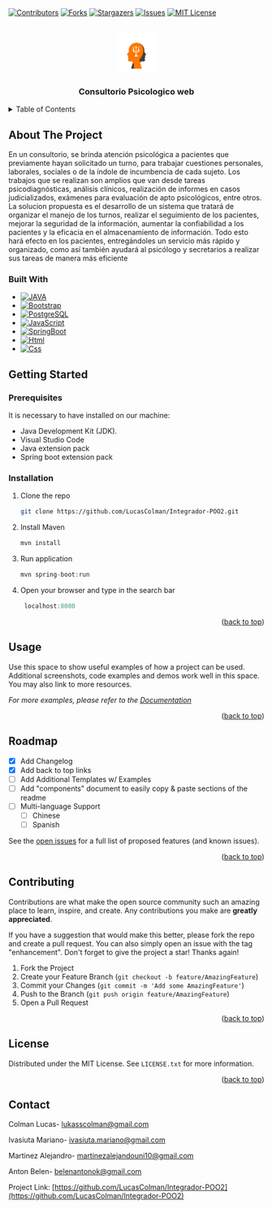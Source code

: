 [![Contributors][contributors-shield]](https://github.com/LucasColman/Integrador-POO2/graphs/contributors)
[![Forks][forks-shield]](https://github.com/LucasColman/Integrador-POO2/fork)
[![Stargazers][stars-shield]](https://github.com/LucasColman/Integrador-POO2/stargazers)
[![Issues][issues-shield]](https://github.com/LucasColman/Integrador-POO2/issues)
[![MIT License][license-shield]]()

<!-- PROJECT LOGO -->
<br />
<div align="center">
  <a href="https://github.com/LucasColman/Integrador-POO2">
    <img src="docs/images/logo.PNG" alt="Logo" width="80" height="80">
  </a>

  <h3 align="center">Consultorio Psicologico web</h3>
</div>

<!-- TABLE OF CONTENTS -->
<details>
  <summary>Table of Contents</summary>
  <ol>
    <li>
      <a href="#about-the-project">About The Project</a>
      <ul>
        <li><a href="#built-with">Built With</a></li>
      </ul>
    </li>
    <li>
      <a href="#getting-started">Getting Started</a>
      <ul>
        <li><a href="#prerequisites">Prerequisites</a></li>
        <li><a href="#installation">Installation</a></li>
      </ul>
    </li>
    <li><a href="#usage">Usage</a></li>
    <li><a href="#roadmap">Roadmap</a></li>
    <li><a href="#contributing">Contributing</a></li>
    <li><a href="#license">License</a></li>
    <li><a href="#contact">Contact</a></li>
    <li><a href="#acknowledgments">Acknowledgments</a></li>
  </ol>
</details>

## About The Project
En un consultorio, se brinda atención psicológica a pacientes que previamente hayan solicitado un turno, para trabajar cuestiones personales, laborales, sociales o de la índole de incumbencia de cada sujeto. Los trabajos que se realizan son amplios que van desde tareas psicodiagnósticas, análisis clínicos, realización de informes en casos judicializados, exámenes para evaluación de apto psicológicos, entre otros.
La solucion propuesta es el desarrollo de un sistema que tratará de organizar el manejo de los turnos, realizar el seguimiento de los pacientes, mejorar la seguridad de la información, aumentar la confiabilidad a los pacientes y la eficacia en el almacenamiento de información. Todo esto hará efecto en los pacientes, entregándoles un servicio más rápido y organizado, como así también ayudará al psicólogo y secretarios a realizar sus tareas de manera más eficiente

### Built With
* [![JAVA][Java.com]](Hibernate-url)
* [![Bootstrap][Bootstrap.com]](https://getbootstrap.com)
* [![PostgreSQL][postgresql.org]](https://www.postgresql.org/)
* [![JavaScript][JavaScript.com]](https://www.javascript.com/)
* [![SpringBoot][Spring.io]](https://spring.io/projects/spring-boot)
* [![Html][Html]]()
* [![Css][Css]]()




<!-- GETTING STARTED -->
## Getting Started
### Prerequisites

It is necessary to have installed on our machine:
* Java Development Kit (JDK). 
* Visual Studio Code
* Java extension pack
* Spring boot extension pack

### Installation
1. Clone the repo
   ```sh
   git clone https://github.com/LucasColman/Integrador-POO2.git
   ```
2. Install Maven
   ```sh
   mvn install
   ```
3. Run application
   ```js
   mvn spring-boot:run

4. Open your browser and type in the search bar
   ```js
    localhost:8080
   ```   
<p align="right">(<a href="#readme-top">back to top</a>)</p>

<!-- USAGE EXAMPLES -->
## Usage

Use this space to show useful examples of how a project can be used. Additional screenshots, code examples and demos work well in this space. You may also link to more resources.

_For more examples, please refer to the [Documentation](https://example.com)_

<p align="right">(<a href="#readme-top">back to top</a>)</p>

<!-- ROADMAP -->
## Roadmap

- [x] Add Changelog
- [x] Add back to top links
- [ ] Add Additional Templates w/ Examples
- [ ] Add "components" document to easily copy & paste sections of the readme
- [ ] Multi-language Support
    - [ ] Chinese
    - [ ] Spanish

See the [open issues](https://github.com/othneildrew/Best-README-Template/issues) for a full list of proposed features (and known issues).

<p align="right">(<a href="#readme-top">back to top</a>)</p>

<!-- CONTRIBUTING -->
## Contributing

Contributions are what make the open source community such an amazing place to learn, inspire, and create. Any contributions you make are **greatly appreciated**.

If you have a suggestion that would make this better, please fork the repo and create a pull request. You can also simply open an issue with the tag "enhancement".
Don't forget to give the project a star! Thanks again!

1. Fork the Project
2. Create your Feature Branch (`git checkout -b feature/AmazingFeature`)
3. Commit your Changes (`git commit -m 'Add some AmazingFeature'`)
4. Push to the Branch (`git push origin feature/AmazingFeature`)
5. Open a Pull Request

<p align="right">(<a href="#readme-top">back to top</a>)</p>

<!-- LICENSE -->
## License

Distributed under the MIT License. See `LICENSE.txt` for more information.

<p align="right">(<a href="#readme-top">back to top</a>)</p>

<!-- CONTACT -->
## Contact
Colman Lucas- lukasscolman@gmail.com

Ivasiuta Mariano- ivasiuta.mariano@gmail.com

Martinez Alejandro- martinezalejandouni10@gmail.com

Anton Belen- belenantonok@gmail.com


Project Link: [https://github.com/LucasColman/Integrador-POO2](https://github.com/LucasColman/Integrador-POO2)


[contributors-shield]: https://img.shields.io/github/contributors/othneildrew/Best-README-Template.svg?style=for-the-badge
[forks-shield]: https://img.shields.io/github/forks/othneildrew/Best-README-Template.svg?style=for-the-badge
[stars-shield]: https://img.shields.io/github/stars/othneildrew/Best-README-Template.svg?style=for-the-badge
[issues-shield]: https://img.shields.io/github/issues/othneildrew/Best-README-Template.svg?style=for-the-badge
[license-shield]: https://img.shields.io/github/license/othneildrew/Best-README-Template.svg?style=for-the-badge
[Angular.io]: https://img.shields.io/badge/Angular-DD0031?style=for-the-badge&logo=angular&logoColor=white
[Bootstrap.com]: https://img.shields.io/badge/Bootstrap-563D7C?style=for-the-badge&logo=bootstrap&logoColor=white
[postgresql.org]: https://img.shields.io/badge/PostgreSQL-316192?style=for-the-badge&logo=postgresql&logoColor=white
[JavaScript.com]: https://img.shields.io/badge/JavaScript-323330?style=for-the-badge&logo=javascript&logoColor=F7DF1E
[Spring.io]: https://img.shields.io/badge/Spring_Boot-F2F4F9?style=for-the-badge&logo=spring-boot
[Java-url]: https://www.java.com/es/
[Java.com]: https://img.shields.io/badge/Java-ED8B00?style=for-the-badge&logo=java&logoColor=white

[Html]: https://img.shields.io/badge/HTML5-E34F26?style=for-the-badge&logo=html5&logoColor=white

[Css]: https://img.shields.io/badge/CSS3-1572B6?style=for-the-badge&logo=css3&logoColor=white
